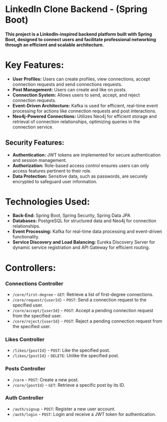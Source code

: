 # LinkedIn Clone Backend - (Spring Boot)

#### This project is a LinkedIn-inspired backend platform built with Spring Boot, designed to connect users and facilitate professional networking through an efficient and scalable architecture.

# Key Features:

+ **User Profiles:** Users can create profiles, view connections, accept connection requests and send connections requests.
+ **Post Management:** Users can create and like on posts.
+ **Connection System:** Allows users to send, accept, and reject connection requests.
+ **Event-Driven Architecture:** Kafka is used for efficient, real-time event processing for actions like connection requests and post interactions.
+ **Neo4j-Powered Connections:** Utilizes Neo4j for efficient storage and retrieval of connection relationships, optimizing queries in the connection service.

## Security Features:
+ **Authentication:** JWT tokens are implemented for secure authentication and session management.
+ **Authorization:** Role-based access control ensures users can only access features pertinent to their role.
+ **Data Protection:** Sensitive data, such as passwords, are securely encrypted to safeguard user information.

# Technologies Used:
+ **Back-End:** Spring Boot, Spring Security, Spring Data JPA
+ **Databases:** PostgreSQL for structured data and Neo4j for connection relationships.
+ **Event Processing:** Kafka for real-time data processing and event-driven functionality.
+ **Service Discovery and Load Balancing:** Eureka Discovery Server for dynamic service registration and API Gateway for efficient routing.

# Controllers:

### Connections Controller
- `/core/first-degree` - `GET`: Retrieve a list of first-degree connections.
- `/core/request/{userId}` - `POST`: Send a connection request to the specified user.
- `/core/accept/{userId}` - `POST`: Accept a pending connection request from the specified user.
- `/core/reject/{userId}` - `POST`: Reject a pending connection request from the specified user.

### Likes Controller
- `/likes/{postId}` - `POST`: Like the specified post.
- `/likes/{postId}` - `DELETE`: Unlike the specified post.

### Posts Controller
- `/core` - `POST`: Create a new post.
- `/core/{postId}` - `GET`: Retrieve a specific post by its ID.

### Auth Controller
- `/auth/signup` - `POST`: Register a new user account.
- `/auth/login` - `POST`: Login and receive a JWT token for authentication.
